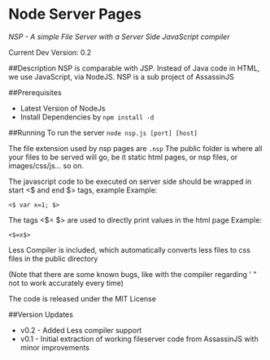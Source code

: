 Node Server Pages
=================

*NSP - A simple File Server with a Server Side JavaScript compiler*

Current Dev Version: 0.2

##Description
NSP is comparable with JSP. Instead of Java code in HTML, we use JavaScript, via NodeJS.
NSP is a sub project of AssassinJS

##Prerequisites
* Latest Version of NodeJs
* Install Dependencies by ```npm install -d```

##Running
To run the server ```node nsp.js [port] [host]```

The file extension used by nsp pages are ```.nsp```
The public folder is where all your files to be served will go, be it static html pages, or nsp files, or images/css/js... so on.

The javascript code to be executed on server side should be wrapped in start <$ and end $> tags, example
Example:

	<$ var x=1; $>

The tags <$= $> are used to directly print values in the html page
Example:

	<$=x$>

Less Compiler is included, which automatically converts less files to css files in the public directory

(Note that there are some known bugs, like with the compiler regarding ' "  not to work accurately every time)

The code is released under the MIT License

##Version Updates
* v0.2 - Added Less compiler support
* v0.1 - Initial extraction of working fileserver code from AssassinJS with minor improvements